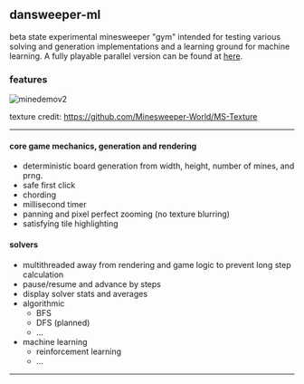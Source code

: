 ## dansweeper-ml

beta state experimental minesweeper "gym" intended for testing various solving and generation implementations and a learning ground for machine learning. A fully playable parallel version can be found at [here](https://github.com/denialpan/dansweeper).

### features

![minedemov2](https://github.com/user-attachments/assets/df4595a0-c630-4190-8a13-af42d6a776fe)

texture credit: https://github.com/Minesweeper-World/MS-Texture

---

#### core game mechanics, generation and rendering

- deterministic board generation from width, height, number of mines, and prng.
- safe first click
- chording
- millisecond timer
- panning and pixel perfect zooming (no texture blurring)
- satisfying tile highlighting

#### solvers
- multithreaded away from rendering and game logic to prevent long step calculation
- pause/resume and advance by steps
- display solver stats and averages
- algorithmic
  - BFS
  - DFS (planned)
  - ...
- machine learning
  - reinforcement learning
  - ...
---
